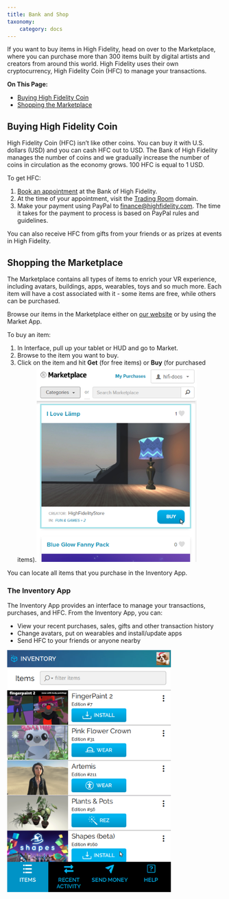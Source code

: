 ```yaml
---
title: Bank and Shop
taxonomy:
    category: docs 
---
```


If you want to buy items in High Fidelity, head on over to the Marketplace, where you can purchase more than 300 items built by digital artists and creators from around this world. High Fidelity uses their own cryptocurrency, High Fidelity Coin (HFC) to manage your transactions. 

**On This Page:**
* [Buying High Fidelity Coin](#buying-high-fidelity-coin)
* [Shopping the Marketplace](#shopping-the-marketplace)

## Buying High Fidelity Coin

High Fidelity Coin (HFC) isn’t like other coins. You can buy it with U.S. dollars (USD) and you can cash HFC out to USD. The Bank of High Fidelity manages the number of coins and we gradually increase the number of coins in circulation as the economy grows. 100 HFC is equal to 1 USD.

To get HFC: 
1. [Book an appointment](https://calendly.com/highfidelity) at the Bank of High Fidelity.
2. At the time of your appointment, visit the [Trading Room](https://hifi.place/TradingRoom) domain.
3. Make your payment using PayPal to <finance@highfidelity.com>. The time it takes for the payment to process is based on PayPal rules and guidelines.

You can also receive HFC from gifts from your friends or as prizes at events in High Fidelity.

## Shopping the Marketplace

The Marketplace contains all types of items to enrich your VR experience, including avatars, buildings, apps, wearables, toys and so much more. Each item will have a cost associated with it - some items are free, while others can be purchased. 

Browse our items in the Marketplace either on [our website](https://highfidelity.com/marketplace) or by using the Market App. 

To buy an item: 
1. In Interface, pull up your tablet or HUD and go to Market.
2. Browse to the item you want to buy.
3. Click on the item and hit **Get** (for free items) or **Buy** (for purchased items).![](buy-item.png)

You can locate all items that you purchase in the Inventory App. 

### The Inventory App

The Inventory App provides an interface to manage your transactions, purchases, and HFC. From the Inventory App, you can: 

* View your recent purchases, sales, gifts and other transaction history
* Change avatars, put on wearables and install/update apps
* Send HFC to your friends or anyone nearby

![](inventory-app.png)